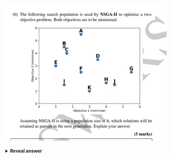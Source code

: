 ## <img src="../../../../../media/paste-5926bd74a52549ebd2b14b3df6367749f6c18108.jpg">
<details>
<summary><b>Reveal answer</b></summary>
<img src="../../../../../media/paste-b4b28c88884e2b6cc54ea76187bf74016798a307.jpg">
</details>
